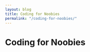```yaml
---
layout: blog
title: Coding for Noobies
permalink: "/coding-for-noobies/"
---
```


# Coding for Noobies
